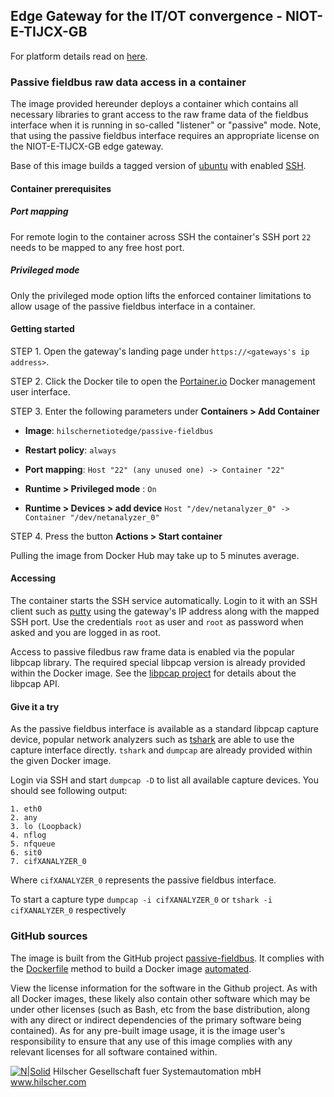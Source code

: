 ## Edge Gateway for the IT/OT convergence - NIOT-E-TIJCX-GB

For platform details read on [here](https://www.netiot.com/netiot/netiot-edge/).

### Passive fieldbus raw data access in a container

The image provided hereunder deploys a container which contains all necessary libraries to grant access to the raw frame data of the fieldbus interface when it is running in so-called "listener" or "passive" mode.
Note, that using the passive fieldbus interface requires an appropriate license on the NIOT-E-TIJCX-GB edge gateway.

Base of this image builds a tagged version of [ubuntu](https://hub.docker.com/r/library/ubuntu/tags/14.04/) with enabled [SSH](https://en.wikipedia.org/wiki/Secure_Shell).

#### Container prerequisites

##### Port mapping

For remote login to the container across SSH the container's SSH port `22` needs to be mapped to any free host port.

##### Privileged mode

Only the privileged mode option lifts the enforced container limitations to allow usage of the passive fieldbus interface in a container.

#### Getting started

STEP 1. Open the gateway's landing page under `https://<gateways's ip address>`. 

STEP 2. Click the Docker tile to open the [Portainer.io](http://portainer.io/) Docker management user interface. 

STEP 3. Enter the following parameters under **Containers > Add Container**

* **Image**: `hilschernetiotedge/passive-fieldbus`

* **Restart policy**: `always`

* **Port mapping**: `Host "22" (any unused one) -> Container "22"` 

* **Runtime > Privileged mode** : `On`

* **Runtime > Devices > add device** `Host "/dev/netanalyzer_0" -> Container "/dev/netanalyzer_0"`

STEP 4. Press the button **Actions > Start container**

Pulling the image from Docker Hub may take up to 5 minutes average. 

#### Accessing

The container starts the SSH service automatically. 
Login to it with an SSH client such as [putty](http://www.putty.org/) using the gateway's IP address along with the mapped SSH port. Use the credentials `root` as user and `root` as password when asked and you are logged in as root.

Access to passive filedbus raw frame data is enabled via the popular libpcap library. The required special libpcap version is already provided within the Docker image.
See the [libpcap project](http://www.tcpdump.org/) for details about the libpcap API.

#### Give it a try

As the passive fieldbus interface is available as a standard libpcap capture device, popular network analyzers such as [tshark](https://www.wireshark.org/) are able to use the capture interface directly.
`tshark` and `dumpcap` are already provided within the given Docker image.

Login via SSH and start `dumpcap -D` to list all available capture devices.
You should see following output:
```
1. eth0
2. any
3. lo (Loopback)
4. nflog
5. nfqueue
6. sit0
7. cifXANALYZER_0
```
Where `cifXANALYZER_0` represents the passive fieldbus interface.

To start a capture type `dumpcap -i cifXANALYZER_0` or `tshark -i cifXANALYZER_0` respectively

### GitHub sources
The image is built from the GitHub project [passive-fieldbus](https://github.com/hilschernetiotedge/passive-fieldbus). It complies with the [Dockerfile](https://docs.docker.com/engine/reference/builder/) method to build a Docker image [automated](https://docs.docker.com/docker-hub/builds/). 

View the license information for the software in the Github project. As with all Docker images, these likely also contain other software which may be under other licenses (such as Bash, etc from the base distribution, along with any direct or indirect dependencies of the primary software being contained). As for any pre-built image usage, it is the image user's responsibility to ensure that any use of this image complies with any relevant licenses for all software contained within.
   
[![N|Solid](http://www.hilscher.com/fileadmin/templates/doctima_2013/resources/Images/logo_hilscher.png)](http://www.hilscher.com)  Hilscher Gesellschaft fuer Systemautomation mbH  www.hilscher.com
